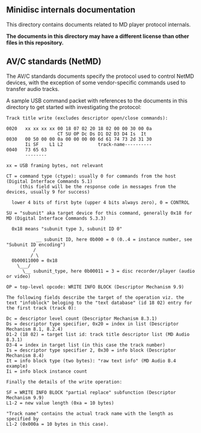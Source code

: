 Minidisc internals documentation
--------------------------------

This directory contains documents related to MD player protocol
internals.

**The documents in this directory may have a different license
than other files in this repository.**

## AV/C standards (NetMD)

The AV/C standards documents specify the protocol used to
control NetMD devices, with the exception of some vendor-specific
commands used to transfer audio tracks.

A sample USB command packet with references to the documents in this
directory to get started with investigating the protocol:

```
Track title write (excludes descriptor open/close commands):

0020   xx xx xx xx 00 18 07 02 20 18 02 00 00 30 00 0a
                   CT SU OP Dc Ds D1 D2 D3 D4 Is  It
0030   00 50 00 00 0a 00 00 00 00 6d 61 74 73 2d 31 30
       Ii SF    L1 L2             track-name----------
0040   73 65 63
       --------

xx = USB framing bytes, not relevant

CT = command type (ctype): usually 0 for commands from the host (Digital Interface Commands 5.1)
     (this field will be the response code in messages from the devices, usually 9 for success)

  lower 4 bits of first byte (upper 4 bits always zero), 0 = CONTROL

SU = "subunit" aka target device for this command, generally 0x18 for MD (Digital Interface Commands 5.3.3)

  0x18 means "subunit type 3, subunit ID 0"

           __ subunit ID, here 0b000 = 0 (0..4 = instance number, see "Subunit ID encoding")
          /
         / \
  0b00011000 = 0x18
    \___/
      \__ subunit_type, here 0b00011 = 3 = disc recorder/player (audio or video)

OP = top-level opcode: WRITE INFO BLOCK (Descriptor Mechanism 9.9)

The following fields describe the target of the operation viz. the
text "infoblock" beloging to the "text database" (id 18 02) entry for
the first track (track 0):

Dc = descriptor level count (Descriptor Mechanism 8.3.1)
Ds = descriptor type specifier, 0x20 = index in list (Descriptor Mechanism 8.1, 8.2.4)
D1-2 (18 02) = target list id: track title descriptor list (MD Audio 8.3.1)
D3-4 = index in target list (in this case the track number)
Is = descriptor type specifier 2, 0x30 = info block (Descriptor Mechanism 8.4)
It = info block type (two bytes): "raw text info" (MD Audio B.4 example)
Ii = info block instance count

Finally the details of the write operation:

SF = WRITE INFO BLOCK "partial replace" subfunction (Descriptor Mechanism 9.9)
L1-2 = new value length (0xa = 10 bytes)

"Track name" contains the actual track name with the length as specified by
L1-2 (0x000a = 10 bytes in this case).
````
